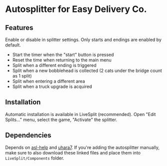# Autosplitter for Easy Delivery Co.

## Features

Enable or disable in splitter settings.
Only starts and endings are enabled by default.

* Start the timer when the "start" button is pressed
* Reset the time when returning to the main menu
* Split when a different ending is triggered
* Split when a new bobblehead is collected (2 cats under the bridge count as 1 split)
* Split when entering a different area
* Split when a truck upgrade is acquired

## Installation

Automatic installation is available in LiveSplit (recommended).
Open "Edit Splits..." menu, select the game, "Activate" the splitter.

## Dependencies

Depends on [asl-help](https://github.com/just-ero/asl-help/blob/9a17c5ec7108aba1fe1932358703f4e6adaa6b2c/lib/asl-help) and [uhara7](https://github.com/ru-mii/uhara/blob/760ebf7c8861b248d6b0349e483a31705eb6a8ba/bin/uhara7).
If you're adding the autosplitter manually, make sure to also download these linked files and place them into `LiveSplit/Components` folder.
